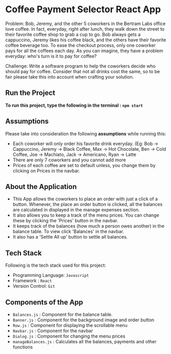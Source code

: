 # Coffee Payment Selector React App

Problem: Bob, Jeremy, and the other 5 coworkers in the Bertram Labs office love coffee. In fact, everyday, right after lunch, they walk down the street to their favorite coffee shop to grab a cup to go. Bob always gets a cappuccino, Jeremy likes his coffee black, and the others have their favorite coffee beverage too. To ease the checkout process, only one coworker pays for all the coffees each day. As you can imagine, they have a problem everyday: who's turn is it to pay for coffee? 

Challenge: Write a software program to help the coworkers decide who should pay for coffee. Consider that not all drinks cost the same, so to be fair please take this into account when crafting your solution. 

## Run the Project

 **To run this project, type the following in the terminal : `npm start`** 

## Assumptions 
Please take into consideration the following **assumptions** while running this: 
 * Each coworker will only order his favorite drink everyday. (Eg: Bob -> Cappuccino, Jeremy -> Black Coffee, Max -> Hot Chocolate, Ben -> Cold Coffee, Joe -> Machiato, Jack -> Americano, Ryan -> Latte
 * There are only 7 coworkers and you cannot add more
 * Prices of each coffee are set to default unless, you change them by clicking on Prices in the navbar. 

## About the Application
  * This App allows the coworkers to place an order with just a click of a button. Whenever, the place an order button is clicked, all the balances are calculated in displayed in the manage expenses section.
  * It also allows you to keep a track of the menu prices. You can change these by clicking the 'Prices' button in the navbar.
  * It keeps track of the balances (how much a person owes another) in the balance table. To view click 'Balances' in the navbar.
  * It also has a 'Settle All up' button to settle all balances. 


## Tech Stack
Following is the tech stack used for this project: 
  * Programming Language: `Javascript`
  * Framework : `React`
  * Version Control: `Git`

## Components of the App
  * `Balances.js` : Component for the balance table.
  * `Banner.js` : Component for the background image and order button
  * `Row.js` : Component for displaying the scrollable menu
  * `Navbar.js` : Component for the navbar
  * `Dialog.js` : Component for changing the menu prices
  * `manageBalances.js` : Calculates all the balances, payments and other functions

